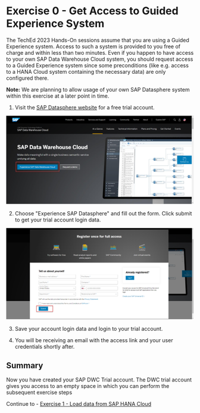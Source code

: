 # Exercise 0 - Get Access to Guided Experience System

The TechEd 2023 Hands-On sessions assume that you are using a Guided Experience system. Access to such a system is provided to you free of charge and within less than two minutes. Even if you happen to have access to your own SAP Data Warehouse Cloud system, you should request access to a Guided Experience system since some preconditions (like e.g. access to a HANA Cloud system containing the necessary data) are only configured there.

**Note:** We are planning to allow usage of your own SAP Datasphere system within this exercise at a later point in time. 

1. Visit the [SAP Datasphere website](https://www.sap.com/products/technology-platform/data-warehouse-cloud.html) for a free trial account.

![Web site](/exercises/ex0/images/0.png)

2. Choose "Experience SAP Datasphere" and fill out the form. Click submit to get your trial account login data.

![Web site](/exercises/ex0/images/1.png)

3. Save your account login data and login to your trial account.

4. You will be receiving an email with the access link and your user credentials shortly after.

## Summary

Now you have created your SAP DWC Trial account. The DWC trial account gives you access to an empty space in which you can perform the subsequent exercise steps

Continue to - [Exercise 1 - Load data from SAP HANA Cloud](../ex1/README.md)
